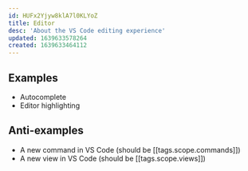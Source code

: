 ```yaml
---
id: HUFx2Yjyw8klA7l0KLYoZ
title: Editor
desc: 'About the VS Code editing experience'
updated: 1639633578264
created: 1639633464112
---
```


## Examples
- Autocomplete
- Editor highlighting

## Anti-examples

- A new command in VS Code (should be [[tags.scope.commands]])
- A new view in VS Code (should be [[tags.scope.views]])
